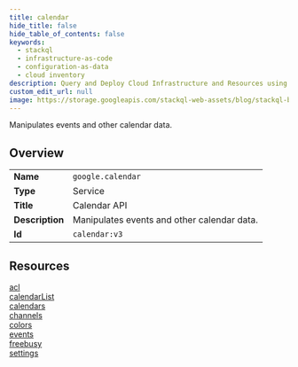 ```yaml
---
title: calendar
hide_title: false
hide_table_of_contents: false
keywords:
  - stackql
  - infrastructure-as-code
  - configuration-as-data
  - cloud inventory
description: Query and Deploy Cloud Infrastructure and Resources using SQL
custom_edit_url: null
image: https://storage.googleapis.com/stackql-web-assets/blog/stackql-blog-post-featured-image.png
---
```

Manipulates events and other calendar data.  
    

## Overview
<table><tbody>
<tr><td><b>Name</b></td><td><code>google.calendar</code></td></tr>
<tr><td><b>Type</b></td><td>Service</td></tr>
<tr><td><b>Title</b></td><td>Calendar API</td></tr>
<tr><td><b>Description</b></td><td>Manipulates events and other calendar data.</td></tr>
<tr><td><b>Id</b></td><td><code>calendar:v3</code></td></tr>
</tbody></table>

## Resources
<div class="row">
<div class="providerDocColumn">
<a href="/providers/google/calendar/acl/">acl</a><br />
<a href="/providers/google/calendar/calendarList/">calendarList</a><br />
<a href="/providers/google/calendar/calendars/">calendars</a><br />
<a href="/providers/google/calendar/channels/">channels</a><br />
</div>
<div class="providerDocColumn">
<a href="/providers/google/calendar/colors/">colors</a><br />
<a href="/providers/google/calendar/events/">events</a><br />
<a href="/providers/google/calendar/freebusy/">freebusy</a><br />
<a href="/providers/google/calendar/settings/">settings</a><br />
</div>
</div>

